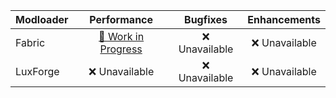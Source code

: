 | Modloader | Performance | Bugfixes | Enhancements |
| --- | :---: | :---: | :---: |
| Fabric | [🚧 Work in Progress](fabric/optimizations.md) | ❌ Unavailable | ❌ Unavailable |
| LuxForge | ❌ Unavailable | ❌ Unavailable | ❌ Unavailable |
